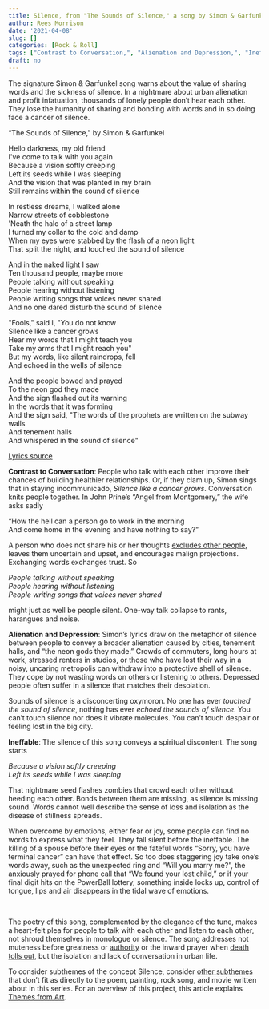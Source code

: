 ```yaml
---
title: Silence, from "The Sounds of Silence," a song by Simon & Garfunkel
author: Rees Morrison
date: '2021-04-08'
slug: []
categories: [Rock & Roll]
tags: ["Contrast to Conversation,", "Alienation and Depression,", "Ineffable", ]
draft: no
---
```


The signature Simon & Garfunkel  song warns about the value of sharing words and the sickness of silence.  In a nightmare about urban alienation and profit infatuation, thousands of lonely people don’t hear each other.  They lose the humanity of sharing and bonding with words and in so doing face a cancer of silence.

<!--more-->

“The Sounds of Silence," by Simon & Garfunkel

Hello darkness, my old friend  
I've come to talk with you again  
Because a vision softly creeping  
Left its seeds while I was sleeping  
And the vision that was planted in my brain  
Still remains within the sound of silence  

In restless dreams, I walked alone  
Narrow streets of cobblestone  
'Neath the halo of a street lamp  
I turned my collar to the cold and damp  
When my eyes were stabbed by the flash of a neon light  
That split the night, and touched the sound of silence  

And in the naked light I saw  
Ten thousand people, maybe more  
People talking without speaking  
People hearing without listening  
People writing songs that voices never shared  
And no one dared disturb the sound of silence  

"Fools," said I, "You do not know  
Silence like a cancer grows  
Hear my words that I might teach you  
Take my arms that I might reach you"  
But my words, like silent raindrops, fell  
And echoed in the wells of silence  

And the people bowed and prayed  
To the neon god they made  
And the sign flashed out its warning  
In the words that it was forming  
And the sign said, "The words of the prophets are written on the subway walls  
And tenement halls    
And whispered in the sound of silence"  

[Lyrics source](https://genius.com/Simon-and-garfunkel-the-sound-of-silence-lyrics)


**Contrast to Conversation**:  People who talk with each other improve their chances of building healthier relationships.  Or, if they clam up, Simon sings that in staying incommunicado, *Silence like a cancer grows*.  Conversation knits people together.   In John Prine’s “Angel from Montgomery,” the wife asks sadly 

“How the hell can a person go to work in the morning  
And come home in the evening and have nothing to say?”

A person who does not share his or her thoughts [excludes other people](https://themesfromart.com/post/silenceavril/), leaves them uncertain and upset, and encourages malign projections.  Exchanging words exchanges trust.  So 

*People talking without speaking*  
*People hearing without listening*  
*People writing songs that voices never shared*   

might just as well be people silent.  One-way talk collapse to rants, harangues and noise.

**Alienation and Depression**:  Simon’s lyrics draw on the metaphor of silence between people to convey a broader alienation caused by cities, tenement halls, and “the neon gods they made.”  Crowds of commuters, long hours at work, stressed renters in studios, or those who have lost their way in a noisy, uncaring metropolis can withdraw into a protective shell of silence.  They cope by not wasting words on others or listening to others.  Depressed people often suffer in a silence that matches their desolation.

Sounds of silence is a disconcerting oxymoron.  No one has ever *touched the sound of silence*, nothing has ever *echoed the sounds of silence*.  You can’t touch silence nor does it vibrate molecules.  You can’t touch despair or feeling lost in the big city.  

**Ineffable**: The silence of this song conveys a spiritual discontent.  The song starts  

*Because a vision softly creeping*  
*Left its seeds while I was sleeping*  

That nightmare seed flashes zombies that crowd each other without heeding each other.  Bonds between them are missing, as silence is missing sound.  Words cannot well describe the sense of loss and isolation as the disease of stillness spreads.

When overcome by emotions, either fear or joy, some people can find no words to express what they feel.   They fall silent before the ineffable.   The killing of a spouse before their eyes or the fateful words “Sorry, you have terminal cancer” can have that effect.  So too does staggering joy take one’s words away, such as the unexpected ring and “Will you marry me?”, the anxiously prayed for phone call that “We found your lost child,” or if your final digit hits on the PowerBall lottery, something inside locks up, control of tongue, lips and air disappears in the tidal wave of emotions.

&nbsp;  

The poetry of this song, complemented by the elegance of the tune, makes a heart-felt plea for people to talk with each other and listen to each other, not shroud themselves in monologue or silence.   The song addresses not muteness before greatness or [authority](https://themesfromart.com/post/silencenorthwest/) or the inward prayer when [death tolls out](https://themesfromart.com/post/2021-04-08-silencedonne/silencedonne/), but the isolation and lack of conversation in urban life. 

To consider subthemes of the concept Silence, consider [other subthemes](https://themesfromart.com/post/2021-03-14-chanceadditional/chanceaddl/) that don’t fit as directly to the poem, painting, rock song, and movie written about in this series.  For an overview of this project, this article explains [Themes from Art](http://bit.ly/3sRXopI).

